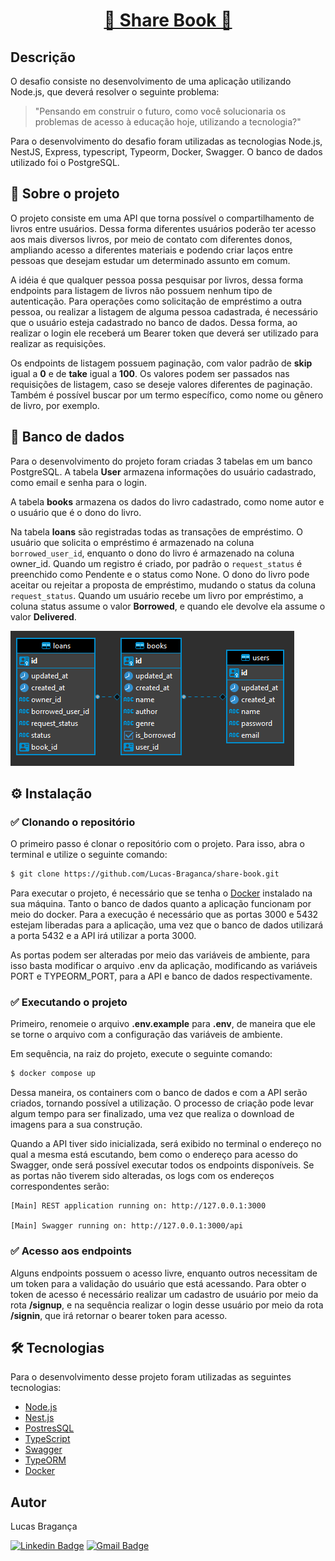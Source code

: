 <h1 align="center">
    <a href="https://github.com/BrDSF/backend-challenge">🚀 Share Book 🚀</a>
</h1>

## Descrição

O desafio consiste no desenvolvimento de uma aplicação utilizando Node.js, que deverá resolver o seguinte problema:

> "Pensando em construir o futuro, como você solucionaria os problemas de acesso à educação hoje, utilizando a tecnologia?"

Para o desenvolvimento do desafio foram utilizadas as tecnologias Node.js, NestJS, Express, typescript, Typeorm, Docker, Swagger. O banco de dados utilizado foi o PostgreSQL.

## 📘 Sobre o projeto

O projeto consiste em uma API que torna possível o compartilhamento de livros entre usuários. Dessa forma diferentes usuários poderão ter acesso aos mais diversos livros, por meio de contato com diferentes donos, ampliando acesso a diferentes materiais e podendo criar laços entre pessoas que desejam estudar um determinado assunto em comum.

A idéia é que qualquer pessoa possa pesquisar por livros, dessa forma endpoints para listagem de livros não possuem nenhum tipo de autenticação. Para operações como solicitação de empréstimo a outra pessoa, ou realizar a listagem de alguma pessoa cadastrada, é necessário que o usuário esteja cadastrado no banco de dados. Dessa forma, ao realizar o login ele receberá um Bearer token que deverá ser utilizado para realizar as requisições.

Os endpoints de listagem possuem paginação, com valor padrão de **skip** igual a **0** e de **take** igual a **100**. Os valores podem ser passados nas requisições de listagem, caso se deseje valores diferentes de paginação. Também é possível buscar por um termo específico, como nome ou gênero de livro, por exemplo.

## 🎲 Banco de dados

Para o desenvolvimento do projeto foram criadas 3 tabelas em um banco PostgreSQL. A tabela **User** armazena informações do usuário cadastrado, como email e senha para o login.

A tabela **books** armazena os dados do livro cadastrado, como nome autor e o usuário que é o dono do livro.

Na tabela **loans** são registradas todas as transações de empréstimo. O usuário que solicita o empréstimo é armazenado na coluna `borrowed_user_id`, enquanto o dono do livro é armazenado na coluna owner_id. Quando um registro é criado, por padrão o `request_status` é preenchido como Pendente e o status como None. O dono do livro pode aceitar ou rejeitar a proposta de empréstimo,
mudando o status da coluna `request_status`. Quando um usuário recebe um livro por empréstimo, a coluna status assume o valor **Borrowed**, e quando ele devolve ela assume o valor **Delivered**.

![Alt text](/banco.PNG?raw=true 'Diagrama de banco de dados')

## ⚙ Instalação

### ✅ Clonando o repositório

O primeiro passo é clonar o repositório com o projeto. Para isso, abra o terminal e utilize o seguinte comando:

```bash
$ git clone https://github.com/Lucas-Braganca/share-book.git
```

Para executar o projeto, é necessário que se tenha o [Docker](https://www.docker.com/) instalado na sua máquina. Tanto o banco de dados quanto a aplicação funcionam por meio do docker. Para a execução é necessário que as portas 3000 e 5432 estejam liberadas para a aplicação, uma vez que o banco de dados utilizará a porta 5432 e a API irá utilizar a porta 3000.

As portas podem ser alteradas por meio das variáveis de ambiente, para isso basta modificar o arquivo .env da aplicação, modificando as variáveis PORT e TYPEORM_PORT, para a API e banco de dados respectivamente.

### ✅ Executando o projeto

Primeiro, renomeie o arquivo **.env.example** para **.env**, de maneira que ele se torne o arquivo com a configuração das variáveis de ambiente.

Em sequência, na raiz do projeto, execute o seguinte comando:

```bash
$ docker compose up
```

Dessa maneira, os containers com o banco de dados e com a API serão criados, tornando possível a utilização. O processo de criação pode levar algum tempo para ser finalizado, uma vez que realiza o download de imagens para a sua construção.

Quando a API tiver sido inicializada, será exibido no terminal o endereço no qual a mesma está escutando, bem como o endereço para acesso do Swagger, onde será possível executar todos os endpoints disponíveis. Se as portas não tiverem sido alteradas, os logs com os endereços correspondentes serão:

```
[Main] REST application running on: http://127.0.0.1:3000

[Main] Swagger running on: http://127.0.0.1:3000/api
```

### ✅ Acesso aos endpoints

Alguns endpoints possuem o acesso livre, enquanto outros necessitam de um token para a validação do usuário que está acessando. Para obter o token de acesso é necessário realizar um cadastro de usuário por meio da rota **/signup**, e na sequência realizar o login desse usuário por meio da rota **/signin**, que irá retornar o bearer token para acesso.

## 🛠 Tecnologias

Para o desenvolvimento desse projeto foram utilizadas as seguintes tecnologias:

- [Node.js](https://nodejs.org)
- [Nest.js](https://nodejs.org)
- [PostresSQL](https://www.postgresql.or)
- [TypeScript](https://www.typescriptlang.org/)
- [Swagger](https://swagger.io)
- [TypeORM](https://typeorm.io/)
- [Docker](https://www.docker.com/)

## Autor

Lucas Bragança

[![Linkedin Badge](https://img.shields.io/badge/-Lucas_Bragança-blue?style=flat-square&logo=Linkedin&logoColor=white&link=https://www.linkedin.com/in/lucas-bragança-aa6050173)](https://www.linkedin.com/in/lucas-bragança-aa6050173)
[![Gmail Badge](https://img.shields.io/badge/-lucas.eco11@gmail.com-c14438?style=flat-square&logo=Gmail&logoColor=white&link=mailto:lucas.eco11@gmail.com)](mailto:lucas.eco11@gmail.com)

